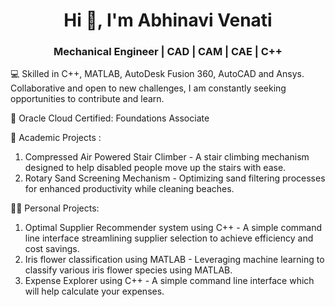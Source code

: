 <h1 align="center">Hi 👋, I'm Abhinavi Venati</h1>
<h3 align="center">Mechanical Engineer | CAD | CAM | CAE | C++ </h3>

💻 Skilled in C++, MATLAB, AutoDesk Fusion 360, AutoCAD and Ansys. Collaborative and open to new challenges, I am constantly seeking opportunities to contribute and learn.

🔹 Oracle Cloud Certified: Foundations Associate

🚀 Academic Projects :
1. Compressed Air Powered Stair Climber - A stair climbing mechanism designed to help disabled people move up the stairs with ease.
2. Rotary Sand Screening Mechanism - Optimizing sand filtering processes for enhanced productivity while cleaning beaches.
   
👨‍💻 Personal Projects:
1. Optimal Supplier Recommender system using C++ - A simple command line interface streamlining supplier selection to achieve efficiency and cost savings.
2. Iris flower classification using MATLAB - Leveraging machine learning to classify various iris flower species using MATLAB.
3. Expense Explorer using C++ - A simple command line interface which will help calculate your expenses.


